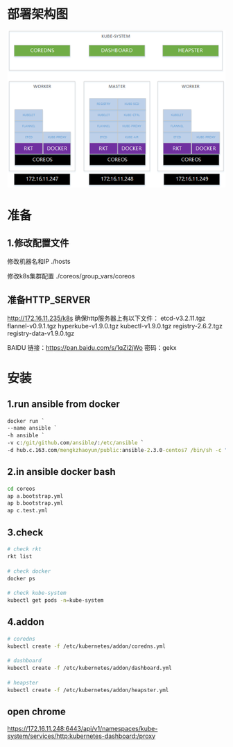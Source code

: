 # 部署架构图

<img alt="Schema" src="docs/schema.png">

# 准备

## 1.修改配置文件
修改机器名和IP
./hosts

修改k8s集群配置
./coreos/group_vars/coreos

## 准备HTTP_SERVER
http://172.16.11.235/k8s
确保http服务器上有以下文件：
etcd-v3.2.11.tgz
flannel-v0.9.1.tgz
hyperkube-v1.9.0.tgz
kubectl-v1.9.0.tgz
registry-2.6.2.tgz
registry-data-v1.9.0.tgz

BAIDU
链接：https://pan.baidu.com/s/1qZi2jWo 密码：gekx


# 安装

## 1.run ansible from docker
```cmd
docker run `
--name ansible `
-h ansible `
-v c:/git/github.com/ansible/:/etc/ansible `
-d hub.c.163.com/mengkzhaoyun/public:ansible-2.3.0-centos7 /bin/sh -c "while true; do echo hello world; sleep 1; done"
```

## 2.in ansible docker bash
```bash
cd coreos
ap a.bootstrap.yml
ap b.bootstrap.yml
ap c.test.yml
```

## 3.check
```bash
# check rkt
rkt list

# check docker
docker ps

# check kube-system
kubectl get pods -n=kube-system
```

## 4.addon
```bash
# coredns
kubectl create -f /etc/kubernetes/addon/coredns.yml 

# dashboard
kubectl create -f /etc/kubernetes/addon/dashboard.yml 

# heapster
kubectl create -f /etc/kubernetes/addon/heapster.yml 
```

## open chrome
https://172.16.11.248:6443/api/v1/namespaces/kube-system/services/http:kubernetes-dashboard:/proxy